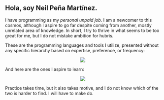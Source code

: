 ## Hola, soy Neil Peña Martínez.

I have programming as my _personal unpaid job_. I am a newcomer to this cosmos, although I aspire to go far despite coming from another, mostly unrelated area of knowledge. In short, I try to thrive in what seems to be too great for me, but I do not mistake ambition for hubris.

These are the programming languages and tools I utilize, presented without any specific hierarchy based on expertise, preference, or frequency:


<p align="center">
  <a href="https://skillicons.dev">
    <img src="https://skillicons.dev/icons?i=bootstrap,css,bots,git,html,js,mysql,nodejs,php,postgres,py,sqlite,tensorflow,vscode&perline=7" />
  </a>
</p>

And here are the ones I aspire to learn:

<p align="center">
  <a href="https://skillicons.dev">
    <img src="https://skillicons.dev/icons?i=atom,aws,azure,bash,c,cpp,django,electron,express,firebase,java,matlab,pytorch,react,rust,ts&perline=8" />
  </a>
</p>

Practice takes time, but it also takes motive, and I do not know which of the two is harder to find. I will have to make do.
